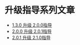 # 升级指导系列文章

* [1.3.0 升级 2.0.0指导](upgrading/1_3_0T2_0_0.md)
* [2.0.0 升级 2.0.1指导](upgrading/2_0_0T2_0_1.md)
* [2.0.1 升级 2.1.0指导](upgrading/2_0_1T2_1_0.md)